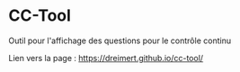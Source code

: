 # CC-Tool

Outil pour l'affichage des questions pour le contrôle continu

Lien vers la page : https://dreimert.github.io/cc-tool/